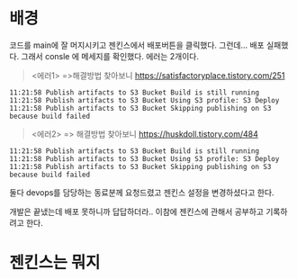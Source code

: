 # 배경
코드를 main에 잘 머지시키고 젠킨스에서 배포버튼을 클릭했다.
그런데...
배포 실패했다.
그래서 consle 에 메세지를 확인했다.
에러는 2개이다.
> <에러1> =>해결방법 찾아보니  https://satisfactoryplace.tistory.com/251
```11:21:58 ERROR: Couldn't find any revision to build. Verify the repository and branch configuration for this job.
11:21:58 Publish artifacts to S3 Bucket Build is still running
11:21:58 Publish artifacts to S3 Bucket Using S3 profile: S3 Deploy
11:21:58 Publish artifacts to S3 Bucket Skipping publishing on S3 because build failed
```
> <에러2> => 해결방법 찾아보니 https://huskdoll.tistory.com/484
```11:21:58 ERROR: Couldn't find any revision to build. Verify the repository and branch configuration for this job.
11:21:58 Publish artifacts to S3 Bucket Build is still running
11:21:58 Publish artifacts to S3 Bucket Using S3 profile: S3 Deploy
11:21:58 Publish artifacts to S3 Bucket Skipping publishing on S3 because build failed
```
둘다 devops를 담당하는 동료분께 요청드렸고
젠킨스 설정을 변경하셨다고 한다.

개발은 끝냈는데 배포 못하니까 답답하더라..
이참에 젠킨스에 관해서 공부하고 기록하려고 한다.

# 젠킨스는 뭐지

